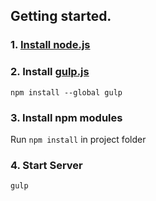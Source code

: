 ## Getting started.  
### 1. [Install node.js](http://nodejs.org/)
### 2. Install [gulp.js](http://gulpjs.com/)
`npm install --global gulp`
### 3. Install npm modules
Run `npm install` in project folder
### 4. Start Server
`gulp`
